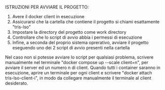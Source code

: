 ISTRUZIONI PER AVVIARE IL PROGETTO:

1) Avere il docker client in esecuzione
2) Assicurarsi che la cartella che contiene il progetto si chiami esattamente "tris-lso"
3) Impostare la directory del progetto come work directory
4) Controllare che lo script di avvio abbia i permessi di esecuzione
5) Infine, a seconda del proprio sistema oprerativo, avviare il progetto eseguendo uno dei 2 script di avvio presenti nella cartella

Nel caso non si potesse avviare lo script per qualsiasi problema, scrivere manualmente nel terminale "docker compose up --scale client=n", per avviare il server
ed un numero n di client. Quando tutti i container saranno in esecuzione, aprire un terminale per ogni client e scrivere "docker attach tris-lso-client-i", in modo da
collegare manualmente il terminale al client desiderato.